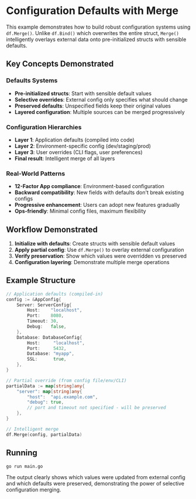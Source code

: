 # Configuration Defaults with Merge

This example demonstrates how to build robust configuration systems using `df.Merge()`. Unlike `df.Bind()` which overwrites the entire struct, `Merge()` intelligently overlays external data onto pre-initialized structs with sensible defaults.

## Key Concepts Demonstrated

### **Defaults Systems**
- **Pre-initialized structs**: Start with sensible default values  
- **Selective overrides**: External config only specifies what should change
- **Preserved defaults**: Unspecified fields keep their original values
- **Layered configuration**: Multiple sources can be merged progressively

### **Configuration Hierarchies**
- **Layer 1**: Application defaults (compiled into code)
- **Layer 2**: Environment-specific config (dev/staging/prod)
- **Layer 3**: User overrides (CLI flags, user preferences)
- **Final result**: Intelligent merge of all layers

### **Real-World Patterns**
- **12-Factor App compliance**: Environment-based configuration
- **Backward compatibility**: New fields with defaults don't break existing configs
- **Progressive enhancement**: Users can adopt new features gradually
- **Ops-friendly**: Minimal config files, maximum flexibility

## Workflow Demonstrated

1. **Initialize with defaults**: Create structs with sensible default values
2. **Apply partial config**: Use `df.Merge()` to overlay external configuration  
3. **Verify preservation**: Show which values were overridden vs preserved
4. **Configuration layering**: Demonstrate multiple merge operations

## Example Structure

```go
// Application defaults (compiled-in)
config := &AppConfig{
    Server: ServerConfig{
        Host:    "localhost",
        Port:    8080,
        Timeout: 30,
        Debug:   false,
    },
    Database: DatabaseConfig{
        Host:     "localhost", 
        Port:     5432,
        Database: "myapp",
        SSL:      true,
    },
}

// Partial override (from config file/env/CLI)
partialData := map[string]any{
    "server": map[string]any{
        "host":  "api.example.com",
        "debug": true,
        // port and timeout not specified - will be preserved
    },
}

// Intelligent merge
df.Merge(config, partialData)
```

## Running

```bash
go run main.go
```

The output clearly shows which values were updated from external config and which defaults were preserved, demonstrating the power of selective configuration merging.